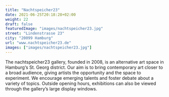 ```yaml
---
title: "Nachtspeicher23"
date: 2021-06-25T20:18:28+02:00
weight: 22
draft: false
featuredImage: "images/nachtspeicher23.jpg"
street: "Lindenstrasse 23"
city: "20099 Hamburg"
url: "www.nachtspeicher23.de"
images: ["images/nachtspeicher23.jpg"]
---
```


The nachtspeicher23 gallery, founded in 2008, is an alternative art space
in Hamburg‘s St. Georg district. Our aim is to bring contemporary art
closer to a broad audience, giving artists the opportunity and the space
to experiment. We encourage emerging talents and foster debate about a
variety of topics. Outside opening hours, exhibitions can also be viewed
through the gallery’s large display windows.
